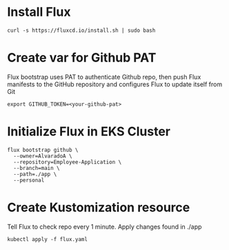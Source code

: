 # Install Flux

```
curl -s https://fluxcd.io/install.sh | sudo bash

```

# Create var for Github PAT

Flux bootstrap uses PAT to authenticate Github repo, then push Flux manifests to the GitHub repository and configures Flux to update itself from Git 
```
export GITHUB_TOKEN=<your-github-pat>
```

# Initialize Flux in EKS Cluster

```
flux bootstrap github \
  --owner=AlvaradoA \
  --repository=Employee-Application \
  --branch=main \
  --path=./app \
  --personal
```

# Create Kustomization resource

Tell Flux to check repo every 1 minute. Apply changes found in ./app

```
kubectl apply -f flux.yaml
```

